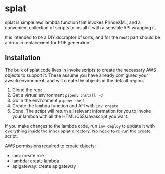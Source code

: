 # splat
splat is simple aws lambda function that invokes PrinceXML, and a convenient collection of scripts to install it with a sensible API wrapping it.

It is intended to be a DIY docraptor of sorts, and for the most part should be a drop in replacement for PDF generation.

## Installation
The bulk of splat code lives in invoke scripts to create the necessary AWS objects to support it. These assume you have already configured your awscli environment, and will create the objects in the default region.

1. Clone the repo
2. Get a virtual environment `pipenv install -d`
3. Go in the environment `pipenv shell`
6. Create the lambda function and API with `inv create`.
7. Done. The script will return all relevant information for you to invoke your lambda with all the HTML/CSS/Javascript you want.

If you make changes to the lambda code, run `inv deploy` to update it with everything inside the inner splat directory. No need to re-run the create script.

AWS permissions required to create objects:
- iam: create role
- lambda: create lambda
- apigateway: create apigateway